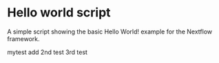Hello world script
====================

A simple script showing the basic Hello World! example for the Nextflow framework. 

mytest add
2nd test
3rd test
